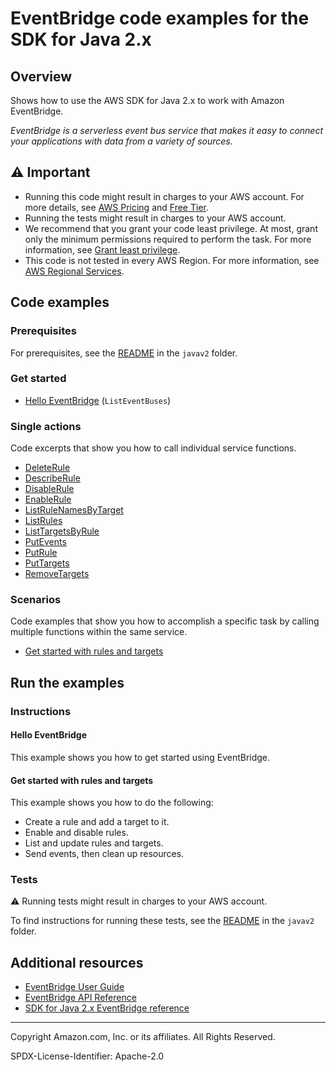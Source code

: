 # EventBridge code examples for the SDK for Java 2.x

## Overview

Shows how to use the AWS SDK for Java 2.x to work with Amazon EventBridge.

<!--custom.overview.start-->
<!--custom.overview.end-->

_EventBridge is a serverless event bus service that makes it easy to connect your applications with data from a variety of sources._

## ⚠ Important

* Running this code might result in charges to your AWS account. For more details, see [AWS Pricing](https://aws.amazon.com/pricing/) and [Free Tier](https://aws.amazon.com/free/).
* Running the tests might result in charges to your AWS account.
* We recommend that you grant your code least privilege. At most, grant only the minimum permissions required to perform the task. For more information, see [Grant least privilege](https://docs.aws.amazon.com/IAM/latest/UserGuide/best-practices.html#grant-least-privilege).
* This code is not tested in every AWS Region. For more information, see [AWS Regional Services](https://aws.amazon.com/about-aws/global-infrastructure/regional-product-services).

<!--custom.important.start-->
<!--custom.important.end-->

## Code examples

### Prerequisites

For prerequisites, see the [README](../../README.md#Prerequisites) in the `javav2` folder.


<!--custom.prerequisites.start-->
<!--custom.prerequisites.end-->

### Get started

- [Hello EventBridge](src/main/java/com/example/eventbridge/HelloEventBridge.java#L16) (`ListEventBuses`)


### Single actions

Code excerpts that show you how to call individual service functions.

- [DeleteRule](src/main/java/com/example/eventbridge/EventbridgeMVP.java#L374)
- [DescribeRule](src/main/java/com/example/eventbridge/EventbridgeMVP.java#L509)
- [DisableRule](src/main/java/com/example/eventbridge/EventbridgeMVP.java#L526)
- [EnableRule](src/main/java/com/example/eventbridge/EventbridgeMVP.java#L526)
- [ListRuleNamesByTarget](src/main/java/com/example/eventbridge/EventbridgeMVP.java#L577)
- [ListRules](src/main/java/com/example/eventbridge/EventbridgeMVP.java#L649)
- [ListTargetsByRule](src/main/java/com/example/eventbridge/EventbridgeMVP.java#L591)
- [PutEvents](src/main/java/com/example/eventbridge/EventbridgeMVP.java#L408)
- [PutRule](src/main/java/com/example/eventbridge/CreateRuleSchedule.java#L60)
- [PutTargets](src/main/java/com/example/eventbridge/EventbridgeMVP.java#L605)
- [RemoveTargets](src/main/java/com/example/eventbridge/EventbridgeMVP.java#L385)

### Scenarios

Code examples that show you how to accomplish a specific task by calling multiple
functions within the same service.

- [Get started with rules and targets](src/main/java/com/example/eventbridge/EventbridgeMVP.java)


<!--custom.examples.start-->
<!--custom.examples.end-->

## Run the examples

### Instructions


<!--custom.instructions.start-->
<!--custom.instructions.end-->

#### Hello EventBridge

This example shows you how to get started using EventBridge.



#### Get started with rules and targets

This example shows you how to do the following:

- Create a rule and add a target to it.
- Enable and disable rules.
- List and update rules and targets.
- Send events, then clean up resources.

<!--custom.scenario_prereqs.eventbridge_Scenario_GettingStarted.start-->
<!--custom.scenario_prereqs.eventbridge_Scenario_GettingStarted.end-->


<!--custom.scenarios.eventbridge_Scenario_GettingStarted.start-->
<!--custom.scenarios.eventbridge_Scenario_GettingStarted.end-->

### Tests

⚠ Running tests might result in charges to your AWS account.


To find instructions for running these tests, see the [README](../../README.md#Tests)
in the `javav2` folder.



<!--custom.tests.start-->
<!--custom.tests.end-->

## Additional resources

- [EventBridge User Guide](https://docs.aws.amazon.com/eventbridge/latest/userguide/eb-what-is.html)
- [EventBridge API Reference](https://docs.aws.amazon.com/eventbridge/latest/APIReference/Welcome.html)
- [SDK for Java 2.x EventBridge reference](https://sdk.amazonaws.com/java/api/latest/software/amazon/awssdk/services/eventbridge/package-summary.html)

<!--custom.resources.start-->
<!--custom.resources.end-->

---

Copyright Amazon.com, Inc. or its affiliates. All Rights Reserved.

SPDX-License-Identifier: Apache-2.0